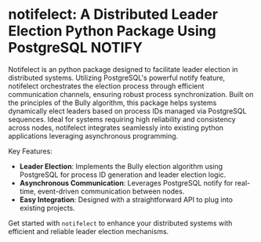 # **notifelect: A Distributed Leader Election Python Package Using PostgreSQL NOTIFY**

Notifelect is an python package designed to facilitate leader election in distributed systems. Utilizing PostgreSQL's powerful notify feature, notifelect orchestrates the election process through efficient communication channels, ensuring robust process synchronization. Built on the principles of the Bully algorithm, this package helps systems dynamically elect leaders based on process IDs managed via PostgreSQL sequences. Ideal for systems requiring high reliability and consistency across nodes, notifelect integrates seamlessly into existing python applications leveraging asynchronous programming.

Key Features:
- **Leader Election**: Implements the Bully election algorithm using PostgreSQL for process ID generation and leader election logic.
- **Asynchronous Communication**: Leverages PostgreSQL notify for real-time, event-driven communication between nodes.
- **Easy Integration**: Designed with a straightforward API to plug into existing projects.

Get started with `notifelect` to enhance your distributed systems with efficient and reliable leader election mechanisms.